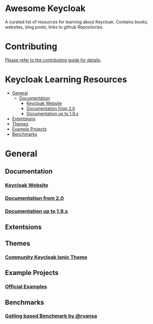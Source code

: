 # Awesome Keycloak

A curated list of resources for learning about Keycloak. Contains books,
websites, blog posts, links to github Repositories.

# Contributing

[Please refer to the contributing guide for details](CONTRIBUTING.md).

# Keycloak Learning Resources

* [General](#general)
  * [Documentation](#docs)
    * [Keycloak Website](#keycloak-website)
    * [Documentation from 2.0](#documentation-from-20)
    * [Documentation up to 1.9.x](#documentation-up-to-19x)
* [Extentsions](#extensions)
* [Themes](#themes)
* [Example Projects](#example-projects)
* [Benchmarks](#benchmarks)

# General

## Documentation

### [Keycloak Website](http://www.keycloak.org/)
### [Documentation from 2.0](http://www.keycloak.org/documentation.html)
### [Documentation up to 1.9.x](http://www.keycloak.org/documentation-archive.html)

## Extentsions

## Themes
### [Community Keycloak Ionic Theme](https://github.com/lfryc/keycloak-ionic-theme)

## Example Projects
### [Official Examples](https://github.com/keycloak/keycloak/tree/master/examples)

## Benchmarks
### [Gatling based Benchmark by @rvansa](https://github.com/rvansa/keycloak-benchmark)
